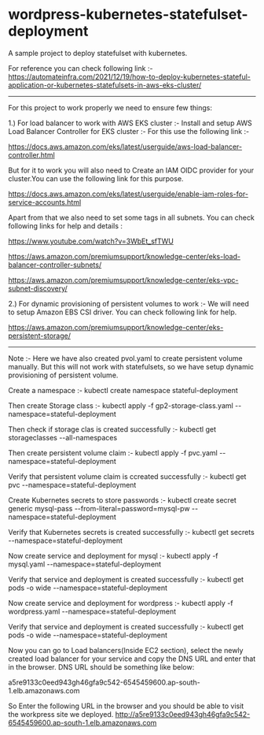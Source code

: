 # wordpress-kubernetes-statefulset-deployment
A sample project to deploy statefulset with kubernetes.

For reference you can check following link :- 
https://automateinfra.com/2021/12/19/how-to-deploy-kubernetes-stateful-application-or-kubernetes-statefulsets-in-aws-eks-cluster/

***********************************************************************************************************
For this project to work properly we need to ensure few things: 

1.) For load balancer to work with AWS EKS cluster :-
Install and setup AWS Load Balancer Controller for EKS cluster :-
For this use the following link :- 

https://docs.aws.amazon.com/eks/latest/userguide/aws-load-balancer-controller.html

But for it to work you will also need to Create an IAM OIDC provider for your cluster.You can use the following link for this purpose.

https://docs.aws.amazon.com/eks/latest/userguide/enable-iam-roles-for-service-accounts.html

Apart from that we also need to set some tags in all subnets.
You can check following links for help and details : 

https://www.youtube.com/watch?v=3WbEt_sfTWU

https://aws.amazon.com/premiumsupport/knowledge-center/eks-load-balancer-controller-subnets/

https://aws.amazon.com/premiumsupport/knowledge-center/eks-vpc-subnet-discovery/

2.) For dynamic provisioning of persistent volumes to work :-
We will need to setup Amazon EBS CSI driver. You can check following link for help.

https://aws.amazon.com/premiumsupport/knowledge-center/eks-persistent-storage/

***********************************************************************************************************

Note :- Here we have also created pvol.yaml to create persistent volume manually. But this will not work with statefulsets, so we have setup dynamic provisioning of persistent volume.

Create a namespace :-
kubectl create namespace stateful-deployment

Then create Storage class :-
kubectl apply -f gp2-storage-class.yaml --namespace=stateful-deployment

Then check if storage clas is created successfully :-
kubectl get storageclasses --all-namespaces

Then create persistent volume claim :-
kubectl apply -f pvc.yaml --namespace=stateful-deployment

Verify that persistent volume claim is ccreated successfully :-
kubectl get pvc --namespace=stateful-deployment

Create Kubernetes secrets to store passwords :-
kubectl create secret generic mysql-pass --from-literal=password=mysql-pw --namespace=stateful-deployment

Verify that Kubernetes secrets is created successfully :-
kubectl get secrets --namespace=stateful-deployment

Now create service and deployment for mysql :-
kubectl apply -f mysql.yaml --namespace=stateful-deployment

Verify that service and deployment is created successfully :-
kubectl get pods -o wide --namespace=stateful-deployment

Now create service and deployment for wordpress :-
kubectl apply -f wordpress.yaml --namespace=stateful-deployment

Verify that service and deployment is created successfully :-
kubectl get pods -o wide --namespace=stateful-deployment

Now you can go to Load balancers(Inside EC2 section), select the newly created load balancer for your service and copy the DNS URL and enter that in the browser. DNS URL should be something like below:

a5re9133c0eed943gh46gfa9c542-6545459600.ap-south-1.elb.amazonaws.com

So Enter the following URL in the browser and you should be able to visit the workpress site we deployed. 
http://a5re9133c0eed943gh46gfa9c542-6545459600.ap-south-1.elb.amazonaws.com
